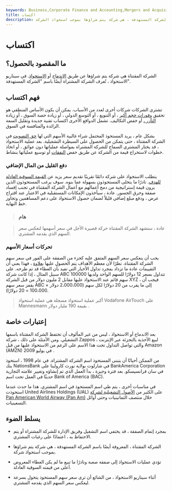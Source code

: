 ```yaml
---
keywords: Business,Corporate Finance and Accounting,Mergers and Acquisitions,M&amp;amp;A
title: اكتساب
description: الشركة المقتناة ، المعروفة أيضًا باسم الشركة المستهدفة ، هي شركة يتم شراؤها بموجب استحواذ الشركة.
---
```


# اكتساب
## ما المقصود بالحصول؟

الشركة المقتناة هي شركة يتم شراؤها عن طريق [الاندماج](/merger) أو [الاستحواذ](/acquisition). في سيناريو الاستحواذ ، تُعرف الشركة المشتراة أيضًا باسم "الشركة المستهدفة".

## فهم اكتساب

تشتري الشركات شركات أخرى لعدد من الأسباب. يمكن أن يكون الأساس المنطقي هو تحقيق [وفورات حجم أكبر](/economiesofscale) ، أو التنويع ، أو التوسع الدولي ، أو زيادة حصة السوق ، أو زيادة [التآزر ،](/synergy) أو خفض التكاليف. تشمل الدوافع الأخرى اكتساب تقنية جديدة وتقليل السعة الزائدة والمنافسة في السوق.

بشكل عام ، يريد المستحوذ المحتمل شراء غالبية الأسهم التي لها [حق التصويت](/votingshares) في الشركة المقتناة ، حتى يتمكن من الحصول على السيطرة التشغيلية. بعد عملية الاستحواذ ، قد يختار المشتري السماح للشركة المشتراة بمواصلة عملياتها دون عوائق ، أو اتخاذ خطوات لاستخراج قيمة من الشركة عن طريق خفض [النفقات](/expense) أو توسيع عملياتها بنشاط.

### دفع القليل من المال الإضافي

يتطلب الاستحواذ على شركة دائمًا تقريبًا تقديم سعر يزيد عن [القيمة السوقية العادلة للهدف](/fairmarketvalue). نادرًا ما يتخلى المستحوذون بسهولة عما بنوه. سوف يرغب المستحوذون الذين يرون قيمة إستراتيجية من دمج أعمالهم مع أعمال الشركة المقتناة في تجنب إفساد صفقة وحرق الجسور. عادة ، سيأخذون الإمكانات المستقبلية في الاعتبار عند اقتراح عرض ، ودفع مبلغ إضافي قليلاً لضمان حصول الاستحواذ على دعم المساهمين وتجاوز خط النهاية.

> ### هام

> عادة ، ستشهد الشركة المقتناة حركة قصيرة الأجل في سعر أسهمها لتعكس سعر السهم الذي يقدمه المشتري.

>

### تحركات أسعار الأسهم

يجب أن ينعكس سعر السهم المتفق عليه كجزء من الصفقة على الفور في سعر سهم الشركة المقتناة. نظرًا لأن معظم الأهداف يتم الحصول عليها [بعلاوة](/at-a-premium) ، فهذا يعني أن التقييمات عادة ما تزداد بمجرد تداول الأخبار التي تفيد بأن العطاء قد تم طرحه. على سبيل المثال ، إذا كانت شركة ABC تتداول بسعر 12 دولارًا للسهم الواحد ولديها 100000 سهم قائم عند الاستحواذ عليها مقابل 2 مليون دولار من قبل الشركة XYZ ، فيجب أن يقفز سعر سهم ABC إلى ما يقرب من 20 دولارًا لكل سهم (2،000،000 دولار × 100،000 = 20 دولارًا).

> أكبر عملية استحواذ مسجلة هي عملية استحواذ Vodafone AirTouch على Mannesmann بقيمة 190 مليار دولار .

>

## إعتبارات خاصة

بعد الاندماج أو الاستحواذ ، ليس من غير المألوف أن تحتفظ الشركة المقتناة باسمها التشغيلي. ومن الأمثلة على ذلك ، شركة Zappos لبيع الأحذية بالتجزئة عبر الإنترنت ، والتي تواصل التداول تحت هذا الاسم على الرغم من الاستحواذ عليها من قبل Amazon (AMZN) في يوليو 2009 .

من الممكن أحيانًا أن يتبنى المستحوذ اسم الشركة المشتراة. في عام 1998 ، استحوذ بنك NationsBank في شارلوت بولاية نورث كارولينا على BankAmerica Corporation في سان فرانسيسكو. بعد فترة وجيزة ، بدأ العمل الذي تم إنشاؤه وتغيير علامته التجارية حديثًا في العمل تحت اسم Bank of America (BAC).

في مناسبات أخرى ، يتم طي اسم المستحوذ في اسم المشتري. هذا ما حدث عندما استحوذت United Airlines Holdings (UAL) على الكثير من [الأصول التشغيلية لشركة Pan American World Airway (Pan Am)](/asset) خلال منتصف الثمانينيات وحتى أوائل التسعينيات.

## يسلط الضوء

- بمجرد إتمام الصفقة ، قد يختفي اسم التشغيل وفريق الإدارة للشركة المشتراة أو يتم الاحتفاظ به ، اعتمادًا على رغبات المشتري.

- الشركة المقتناة ، المعروفة أيضًا باسم الشركة المستهدفة ، هي شركة يتم شراؤها بموجب استحواذ شركة.

- تؤدي عمليات الاستحواذ إلى صفقة صعبة ونادرًا ما تبيع ما لم يكن العطاء المعروض أعلى من قيمته السوقية العادلة.

- أثناء سيناريو الاستحواذ ، من الشائع أن ترى سعر سهم المستحوذ يتحول بسرعة ليعكس سعر السهم الذي يقدمه المشتري.

